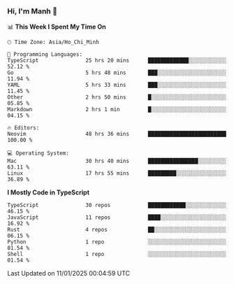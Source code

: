 ### Hi, I'm Manh 👋

<!--START_SECTION:waka-->
📊 **This Week I Spent My Time On** 

```text
🕑︎ Time Zone: Asia/Ho_Chi_Minh

💬 Programming Languages: 
TypeScript               25 hrs 20 mins      █████████████░░░░░░░░░░░░   52.12 % 
Go                       5 hrs 48 mins       ███░░░░░░░░░░░░░░░░░░░░░░   11.94 % 
YAML                     5 hrs 33 mins       ███░░░░░░░░░░░░░░░░░░░░░░   11.45 % 
Other                    2 hrs 50 mins       █░░░░░░░░░░░░░░░░░░░░░░░░   05.85 % 
Markdown                 2 hrs 1 min         █░░░░░░░░░░░░░░░░░░░░░░░░   04.15 % 

🔥 Editors: 
Neovim                   48 hrs 36 mins      █████████████████████████   100.00 % 

💻 Operating System: 
Mac                      30 hrs 40 mins      ████████████████░░░░░░░░░   63.11 % 
Linux                    17 hrs 55 mins      █████████░░░░░░░░░░░░░░░░   36.89 % 
```

**I Mostly Code in TypeScript** 

```text
TypeScript               30 repos            ████████████░░░░░░░░░░░░░   46.15 % 
JavaScript               11 repos            ████░░░░░░░░░░░░░░░░░░░░░   16.92 % 
Rust                     4 repos             ██░░░░░░░░░░░░░░░░░░░░░░░   06.15 % 
Python                   1 repo              ░░░░░░░░░░░░░░░░░░░░░░░░░   01.54 % 
Shell                    1 repo              ░░░░░░░░░░░░░░░░░░░░░░░░░   01.54 % 
```




 Last Updated on 11/01/2025 00:04:59 UTC
<!--END_SECTION:waka-->
